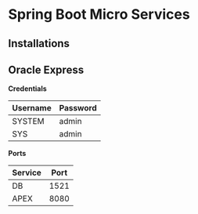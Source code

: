 # Spring Boot Micro Services

## Installations

**Oracle Express**
----------
**Credentials**

|Username|Password  |
|--|--|
|SYSTEM  | admin |
|SYS  | admin |


**Ports**

|Service|Port  |
|--|--|
| DB | 1521 |
| APEX | 8080 |

